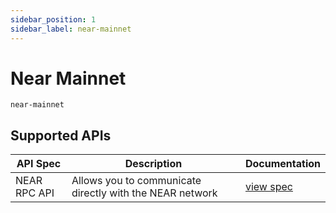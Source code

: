 ```yaml
---
sidebar_position: 1
sidebar_label: near-mainnet
---
```


# Near Mainnet

`near-mainnet`

## Supported APIs

| API Spec     | Description                                              | Documentation                                           |
| ------------ | -------------------------------------------------------- | ------------------------------------------------------- |
| NEAR RPC API | Allows you to communicate directly with the NEAR network | [view spec](https://docs.near.org/api/rpc/introduction) |
